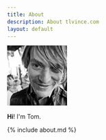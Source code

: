 ```yaml
---
title: About
description: About tlvince.com
layout: default
---
```


![Tom Vincent's headshot](/assets/img/headshot.jpg)

**Hi**! I'm Tom.

{% include about.md %}